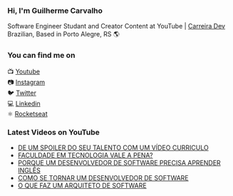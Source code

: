 ### Hi, I'm Guilherme Carvalho

Software Engineer Studant and Creator Content at YouTube | [Carreira Dev](https://www.youtube.com/channel/UCFKcExSRBeEFMBxSJHzGwFw) <br>
Brazilian, Based in Porto Alegre, RS 🌎

### You can find me on

📺 [Youtube](https://www.youtube.com/channel/UCFKcExSRBeEFMBxSJHzGwFw) <br>
📷 [Instagram](https://instagram.com/carreiradev_) <br>
🐦 [Twitter](https://twitter.com/carreiradev_) <br>
💻 [Linkedin](https://www.linkedin.com/in/carreiradev/) <br>
⚛️ [Rocketseat](https://app.rocketseat.com.br/me/guilhermecarvalho) <br>


### Latest Videos on YouTube

<!-- YOUTUBE:START -->
- [DE UM SPOILER DO SEU TALENTO COM UM VÍDEO CURRICULO](https://www.youtube.com/watch?v=bJrQ33JocTQ)
- [FACULDADE EM TECNOLOGIA VALE A PENA?](https://www.youtube.com/watch?v=rXhK01RHUCs)
- [PORQUE UM DESENVOLVEDOR DE SOFTWARE PRECISA APRENDER INGLÊS](https://www.youtube.com/watch?v=uofHtUMdCo0)
- [COMO SE TORNAR UM DESENVOLVEDOR DE SOFTWARE](https://www.youtube.com/watch?v=jvIrkTdi5lo)
- [O QUE FAZ UM ARQUITETO DE SOFTWARE](https://www.youtube.com/watch?v=sX1oKrSpf4A)
<!-- YOUTUBE:END -->
